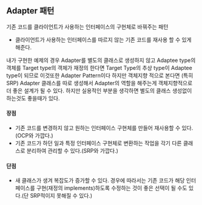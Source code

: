 ## Adapter 패턴

기존 코드를 클라이언트가 사용하는 인터페이스의 구현체로 바꿔주는 패턴

* 클라이언트가 사용하는 인터페이스를 따르지 않는 기존 코드를 재사용 할 수 있게 해준다.

내가 구현한 예제의 경우 Adapter를 별도의 클래스로 생성하지 않고 Adaptee type의 객체를 Target type의 객체가 재정의 한다면 Target Type의 추상 type이 Adaptee type이 되므로 이것또한 Adapter Pattern이다 하지만 객체지향 적으로 본다면 (특히 SRP)
Adapter 클래스를 따로 생성해서 Adapter의 역할을 해주는게 객체지향적으로 더 좋은 설계가 될 수 있다. 하지만 실용적인 부분을 생각하면 별도의 클래스 생성없이 하는것도 좋을때가 있다.

#### 장점
* 기존 코드를 변경하지 않고 원하는 인터페이스 구현체를 만들어 재사용할 수 있다.(OCP와 가깝다.)
* 기존 코드가 하던 일과 특정 인터페이스 구현체로 변환하는 작업을 각기 다른 클래스로 분리하여 관리할 수 있다.(SRP와 가깝다.)
#### 단점
* 새 클래스가 생겨 복잡도가 증가할 수 있다. 경우에 따라서는 기존 코드가 해당 인터페이스를 구현(재정의 implements)하도록 수정하는 것이 좋은 선택이 될 수도 있다.(단 SRP적이지 못해질 수 있다.)